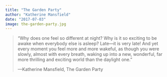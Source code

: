 ```yaml
---
title: "The Garden Party"
author: "Katherine Mansfield"
date: "2017-07-03"
image: the-garden-party.jpg
---
```


> “Why does one feel so different at night? Why is it so exciting to be awake when everybody else is asleep? Late—it is very late! And yet every moment you feel more and more wakeful, as though you were slowly, almost with every breath, waking up into a new, wonderful, far more thrilling and exciting world than the daylight one.”
>
> —Katherine Mansfield, The Garden Party
